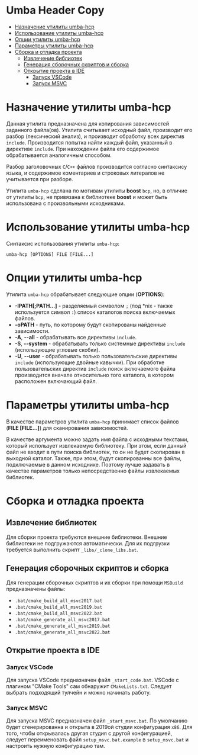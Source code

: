 # Umba Header Copy

  - [Назначение утилиты umba-hcp](#user-content-назначение-утилиты-umba-hcp)
  - [Использование утилиты umba-hcp](#user-content-использование-утилиты-umba-hcp)
  - [Опции утилиты umba-hcp](#user-content-опции-утилиты-umba-hcp)
  - [Параметры утилиты umba-hcp](#user-content-параметры-утилиты-umba-hcp)
  - [Сборка и отладка проекта](#user-content-сборка-и-отладка-проекта)
    - [Извлечение библиотек](#user-content-извлечение-библиотек)
    - [Генерация сборочных скриптов и сборка](#user-content-генерация-сборочных-скриптов-и-сборка)
    - [Открытие проекта в IDE](#user-content-открытие-проекта-в-ide)
      - [Запуск VSCode](#user-content-запуск-vscode)
      - [Запуск MSVC](#user-content-запуск-msvc)


# Назначение утилиты umba-hcp

Данная утилита предназначена для копирования зависимостей заданного файла(ов). Утилита считывает исходный файл,
производит его разбор (лексический анализ), и производит обработку всех директив `include`.
Производится попытка найти каждый файл, указанный в директиве `include`. При нахождении файла его содержимое обрабатывается
аналогичным способом.

Разбор заголовочных `C`/`C++` файлов производится согласно синтаксису языка, и содержимое коментариев и строковых литералов
не учитывается при разборе.

Утилита `umba-hcp` сделана по мотивам утилиты **boost** `bcp`, но, в отличие от утилиты `bcp`, не привязана
к библиотеке **boost** и может быть использована с произвольными исходниками.


# Использование утилиты umba-hcp

Синтаксис использования утилиты `umba-hcp`:

```
umba-hcp [OPTIONS] FILE [FILE...]
```

# Опции утилиты umba-hcp

Утилита `umba-hcp` обрабатывает следующие опции (**OPTIONS**):

 - **-IPATH[;PATH...]** - разделяемый символом `;` (под *nix - также используется символ `:`) список каталогов поиска включаемых файлов.
 - **-oPATH** - путь, по которому будут скопированы найденные зависимости.
 - **-A**, **--all** - обрабатывать все директивы `include`.
 - **-S**, **--system** - обрабатывать только системные директивы `include` (использующие угловые скобки).
 - **-U**, **--user** - обрабатывать только пользовательские директивы `include` (использующие двойные кавычки). При обработке пользовательских
   директив `include` поиск включаемого файла производится вначале относительно того каталога, в котором расположен включающий файл.


# Параметры утилиты umba-hcp

В качестве параметров утилита `umba-hcp` принимает список файлов (**FILE [FILE...]**) для сканирования зависимостей.

В качестве аргумента можно задать имя файла с исходными текстами, который использует извлекаемую библиотеку. При этом,
если данный файл не входит в пути поиска библиотек, то он не будет скопирован в выходной каталог. Также, при этом, будут
скопированны все файлы, подключаемые в данном исходнике. Поэтому лучше задавать в качестве параметров только 
непосредственно файлы извлекаемых библиотек.


# Сборка и отладка проекта


## Извлечение библиотек

Для сборки проекта требуются внешние библиотеки. Внешние библиотеки не подгружаются автоматически.
Для их подгрузки требуется выполнить скрипт `_libs/_clone_libs.bat`.


## Генерация сборочных скриптов и сборка

Для генерации сборочных скриптов и их сборки при помощи `MSBuild` предназначены файлы:

 - `.bat/cmake_build_all_msvc2017.bat`
 - `.bat/cmake_build_all_msvc2019.bat`
 - `.bat/cmake_build_all_msvc2022.bat`
 - `.bat/cmake_generate_all_msvc2017.bat`
 - `.bat/cmake_generate_all_msvc2019.bat`
 - `.bat/cmake_generate_all_msvc2022.bat`


## Открытие проекта в IDE

### Запуск VSCode

Для запуска VSCode предназначен файл `_start_code.bat`. 
VSCode с плагином "CMake Tools" сам обнаружит `CMakeLists.txt`. Следует выбрать подходящий тулчейн
и можно начинать работу.


### Запуск MSVC

Для запуска MSVC предназначен файл `_start_msvc.bat`.
По умолчанию будет сгенерированна и открыта в 2019ой студии конфигурация `x86`.
Для того, чтобы открывалась другая студия с другой конфигурацией, следует
переименовать файл `setup_msvc.bat.example` в `setup_msvc.bat` и настроить нужную конфигурацию там.




